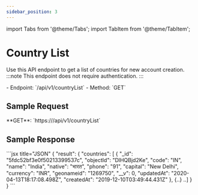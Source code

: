 ```yaml
---
sidebar_position: 3
---
```

import Tabs from '@theme/Tabs';
import TabItem from '@theme/TabItem';

# Country List

Use this API endpoint to get a list of countries for new account creation.
:::note
This endpoint does not require authentication.
:::

<div className="custom-block-peach">
- Endpoint: `/api/v1/countryList` 
- Method: `GET`
</div>

## Sample Request
<div className="custom-block-green">
 **GET**: `https://<api_url>/api/v1/countryList`
</div>

## Sample Response

<Tabs>  
  <TabItem value="ResponseJSON" label="Response JSON">
      ```jsx title="JSON"
{
    "result": {
       "countries": [
           {
               "_id": "5fdc52bf3e0f50213399537c",
               "objectId": "DlHQBjd2Ke",
               "code": "IN",
               "name": "India",
               "native": "भारत",
               "phone": "91",
               "capital": "New Delhi",
               "currency": "INR",
               "geonameid": "1269750",
               "__v": 0,
               "updatedAt": "2020-04-13T18:17:08.498Z",
               "createdAt": "2019-12-10T03:49:44.431Z"
           },
	    {..}
..]
    }
}
```
  </TabItem> 
</Tabs>